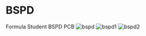 # BSPD
Formula Student BSPD PCB
![bspd](https://github.com/yunusdlszz/BSPD/assets/72668830/4aa03473-2edd-4660-9111-526169bbe3f6)
![bspd1](https://github.com/yunusdlszz/BSPD/assets/72668830/872e4989-074f-432f-9ee3-4befd13c43a6)
![bspd2](https://github.com/yunusdlszz/BSPD/assets/72668830/14386ad9-43e7-42c1-8b1c-a6cb02ed5f5f)
